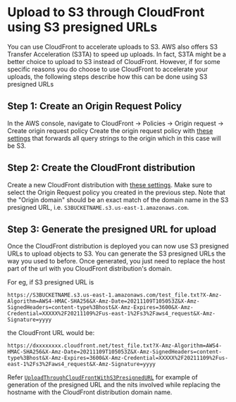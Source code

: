 # Upload to S3 through CloudFront using S3 presigned URLs

You can use CloudFront to accelerate uploads to S3. AWS also offers S3 Transfer Acceleration (S3TA) to speed up uploads. In fact, S3TA might be a better choice to upload to S3 instead of CloudFront. 
However, if for some specific reasons you do choose to use CloudFront to accelerate your uploads, the following steps describe how this can be done using S3 presigned URLs

## Step 1: Create an Origin Request Policy
In the AWS console, navigate to CloudFront -> Policies -> Origin request -> Create origin request policy
Create the origin request policy with [these settings](https://raw.githubusercontent.com/rr-on-gh/CloudFrontUpload/master/Origin_Request_Policy.png) that forwards all query strings to the origin which in this case will be S3.

## Step 2: Create the CloudFront distribution
Create a new CloudFront distribution with [these settings](https://raw.githubusercontent.com/rr-on-gh/CloudFrontUpload/master/CloudFront_Creation.png). Make sure to select the Origin Request policy you created in the previous step. 
Note that the "Origin domain" should be an exact match of the domain name in the S3 presigned URL, i.e. `S3BUCKETNAME.s3.us-east-1.amazonaws.com`. 

## Step 3: Generate the presigned URL for upload
Once the CloudFront distribution is deployed you can now use S3 presigned URLs to upload objects to S3. You can generate the S3 presigned URLs the way you used to before. Once generated, you just need to replace the host part of the url with you CloudFront distribution's domain.

For eg, if S3 presigned URL is 
```
https://S3BUCKETNAME.s3.us-east-1.amazonaws.com/test_file.txt?X-Amz-Algorithm=AWS4-HMAC-SHA256&X-Amz-Date=20211109T105053Z&X-Amz-SignedHeaders=content-type%3Bhost&X-Amz-Expires=3600&X-Amz-Credential=XXXXX%2F20211109%2Fus-east-1%2Fs3%2Faws4_request&X-Amz-Signature=yyyy
```
the CloudFront URL would be:
```
https://dxxxxxxxx.cloudfront.net/test_file.txt?X-Amz-Algorithm=AWS4-HMAC-SHA256&X-Amz-Date=20211109T105053Z&X-Amz-SignedHeaders=content-type%3Bhost&X-Amz-Expires=3600&X-Amz-Credential=XXXXX%2F20211109%2Fus-east-1%2Fs3%2Faws4_request&X-Amz-Signature=yyyy
```
Refer [`UploadThroughCloudFrontWithS3PresignedURL`](https://github.com/rr-on-gh/CloudFrontUpload/blob/master/src/main/java/rr/aws/UploadThroughCloudFrontWithS3PresignedURL.java#L20) for example of generation of the presigned URL and the nits involved while replacing the hostname with the CloudFront distribution domain name. 